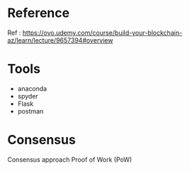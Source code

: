 # Reference 
Ref : https://ovo.udemy.com/course/build-your-blockchain-az/learn/lecture/9657394#overview

# Tools
- anaconda
- spyder
- Flask
- postman

# Consensus
Consensus approach Proof of Work (PoW)